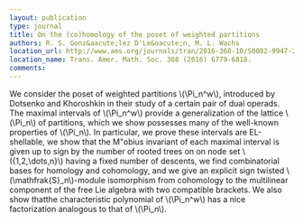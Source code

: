 ```yaml
---
layout: publication
type: journal
title: On the (co)homology of the poset of weighted partitions
authors: R. S. Gonz&aacute;lez D'Le&oacute;n, M. L. Wachs
location_url: http://www.ams.org/journals/tran/2016-368-10/S0002-9947-2016-06483-1/
location_name: Trans. Amer. Math. Soc. 368 (2016) 6779-6818. 
comments: 
--- 
```



We consider the poset of weighted partitions \\(\Pi_n^w\\),  introduced by Dotsenko and Khoroshkin in 
their study of a certain pair of dual operads.   The maximal intervals of  \\(\Pi_n^w\\) provide a 
generalization of the lattice \\(\Pi_n\\) of  partitions,  which we show possesses many of the
well-known properties of \\(\Pi_n\\). In particular,  we prove these intervals are EL-shellable, 
we show that the M\"obius invariant of each maximal interval is given up to sign by the number of
rooted trees on on node set \\(\{1,2,\dots,n\}\\) having a fixed number of descents,  we
find combinatorial bases for homology and cohomology, and we give an explicit sign twisted
\\(\mathfrak{S}_n\\)-module isomorphism from cohomology to the multilinear component of the free 
Lie algebra with two compatible brackets.  We  also show thatthe characteristic polynomial of 
\\(\Pi_n^w\\) has a nice factorization analogous to that of  \\(\Pi_n\\).